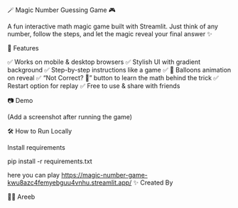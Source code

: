 🪄 Magic Number Guessing Game 🎮

A fun interactive math magic game built with Streamlit.
Just think of any number, follow the steps, and let the magic reveal your final answer ✨

🚀 Features

✅ Works on mobile & desktop browsers
✅ Stylish UI with gradient background
✅ Step-by-step instructions like a game
✅ 🎈 Balloons animation on reveal
✅ “Not Correct? 🤔” button to learn the math behind the trick
✅ Restart option for replay
✅ Free to use & share with friends

📷 Demo


(Add a screenshot after running the game)

🛠️ How to Run Locally

Install requirements

pip install -r requirements.txt


here you can play 
https://magic-number-game-kwu8azc4femyebguu4vnhu.streamlit.app/
✨ Created By

👨‍💻 Areeb
